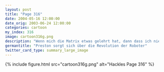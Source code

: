 ```yaml
---
layout: post
title: "Page 316"
date: 2004-05-16 12:00:00
date_orig: 2003-06-24 12:00:00
categories: cartoon
my_index: 316
image: cartoon316g.png
description: "Wenn mich die Matrix etwas gelehrt hat, dann dass ich niemals einem Roboter traue. Ihr Typen wartet doch nur auf die Chance uns Tiere als Energiequelle für euch zu benutzen Mach dich nicht lächerlich. Das zweite Gesetz der Thermodynamik hält solch ein ineffizentes davon ab, jemals eine gute Energiequelle zu sein. Es wäre unlogisch, wenn wir Roboter euch als Energiequelle nutzen würden Oh, okay Wir würden es nur  aus Spaß machen Preston"
germantitle: "Preston sorgt sich über die Revolution der Roboter"
twitter_card_type: summary_large_image
---
```


{% include figure.html src="cartoon316g.png" alt="Hackles Page 316"  %}
